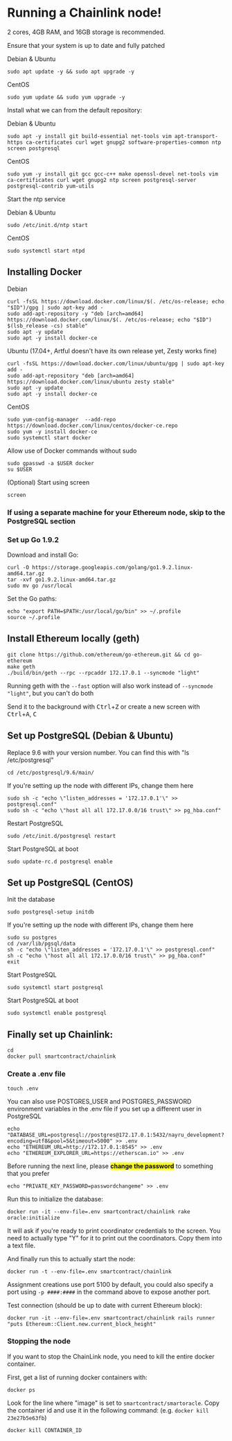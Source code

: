 # Running a Chainlink node!

2 cores, 4GB RAM, and 16GB storage is recommended.

Ensure that your system is up to date and fully patched

Debian & Ubuntu

```shell
sudo apt update -y && sudo apt upgrade -y
```

CentOS

```shell
sudo yum update && sudo yum upgrade -y
```



Install what we can from the default repository:

Debian & Ubuntu

```shell
sudo apt -y install git build-essential net-tools vim apt-transport-https ca-certificates curl wget gnupg2 software-properties-common ntp screen postgresql
```

CentOS

```shell
sudo yum -y install git gcc gcc-c++ make openssl-devel net-tools vim ca-certificates curl wget gnupg2 ntp screen postgresql-server postgresql-contrib yum-utils
```

Start the ntp service

Debian & Ubuntu

```shell
sudo /etc/init.d/ntp start
```

CentOS

```shell
sudo systemctl start ntpd
```

## Installing Docker

Debian

```shell
curl -fsSL https://download.docker.com/linux/$(. /etc/os-release; echo "$ID")/gpg | sudo apt-key add -
sudo add-apt-repository -y "deb [arch=amd64] https://download.docker.com/linux/$(. /etc/os-release; echo "$ID") $(lsb_release -cs) stable"
sudo apt -y update
sudo apt -y install docker-ce
```

Ubuntu (17.04+, Artful doesn't have its own release yet, Zesty works fine)

```shell
curl -fsSL https://download.docker.com/linux/ubuntu/gpg | sudo apt-key add -
sudo add-apt-repository "deb [arch=amd64] https://download.docker.com/linux/ubuntu zesty stable"
sudo apt -y update
sudo apt -y install docker-ce
```

CentOS

```shell
sudo yum-config-manager  --add-repo https://download.docker.com/linux/centos/docker-ce.repo
sudo yum -y install docker-ce
sudo systemctl start docker
```

Allow use of Docker commands without sudo

```shell
sudo gpasswd -a $USER docker
su $USER
```

(Optional) Start using screen

```shell
screen
```
### If using a separate machine for your Ethereum node, skip to the PostgreSQL section

### Set up Go 1.9.2

Download and install Go:

```shell
curl -O https://storage.googleapis.com/golang/go1.9.2.linux-amd64.tar.gz
tar -xvf go1.9.2.linux-amd64.tar.gz
sudo mv go /usr/local
```

Set the Go paths:

```shell
echo "export PATH=$PATH:/usr/local/go/bin" >> ~/.profile
source ~/.profile
```

## Install Ethereum locally (geth)

```shell
git clone https://github.com/ethereum/go-ethereum.git && cd go-ethereum
make geth
./build/bin/geth --rpc --rpcaddr 172.17.0.1 --syncmode "light"
```

Running geth with the `--fast` option will also work instead of `--syncmode "light"`, but you can't do both

Send it to the background with <kbd>Ctrl</kbd>+<kbd>Z</kbd> or create a new screen with <kbd>Ctrl</kbd>+<kbd>A</kbd>, <kbd>C</kbd>
 
## Set up PostgreSQL (Debian & Ubuntu)

Replace 9.6 with your version number. You can find this with "ls /etc/postgresql"

```shell
cd /etc/postgresql/9.6/main/
```

If you're setting up the node with different IPs, change them here

```shell
sudo sh -c "echo \"listen_addresses = '172.17.0.1'\" >> postgresql.conf"
sudo sh -c "echo \"host all all 172.17.0.0/16 trust\" >> pg_hba.conf"
```

Restart PostgreSQL

```shell 
sudo /etc/init.d/postgresql restart
```

Start PostgreSQL at boot

```shell
sudo update-rc.d postgresql enable
```

## Set up PostgreSQL (CentOS)

Init the database

```shell
sudo postgresql-setup initdb
```

If you're setting up the node with different IPs, change them here

```shell
sudo su postgres 
cd /var/lib/pgsql/data
sh -c "echo \"listen_addresses = '172.17.0.1'\" >> postgresql.conf"
sh -c "echo \"host all all 172.17.0.0/16 trust\" >> pg_hba.conf"
exit
```

Start PostgreSQL

```shell
sudo systemctl start postgresql
```

Start PostgreSQL at boot

```shell
sudo systemctl enable postgresql
```

## Finally set up Chainlink:

```shell
cd
docker pull smartcontract/chainlink
```

### Create a .env file

```shell
touch .env
```

You can also use POSTGRES_USER and POSTGRES_PASSWORD environment variables in the .env file if you set up a different user in PostgreSQL

```shell
echo "DATABASE_URL=postgresql://postgres@172.17.0.1:5432/nayru_development?encoding=utf8&pool=5&timeout=5000" >> .env
echo "ETHEREUM_URL=http://172.17.0.1:8545" >> .env
echo "ETHEREUM_EXPLORER_URL=https://etherscan.io" >> .env
```

Before running the next line, please <mark>**change the password**</mark> to something that you prefer

```shell
echo "PRIVATE_KEY_PASSWORD=passwordchangeme" >> .env
```

Run this to initialize the database:

```shell
docker run -it --env-file=.env smartcontract/chainlink rake oracle:initialize
```

It will ask if you're ready to print coordinator credentials to the screen. You need to actually type "Y" for it to print out the coordinators. Copy them into a text file.

And finally run this to actually start the node:

```shell
docker run -t --env-file=.env smartcontract/chainlink
```

Assignment creations use port 5100 by default, you could also specify a port using `-p ####:####` in the command above to expose another port.

Test connection (should be up to date with current Ethereum block):

```shell
docker run -it --env-file=.env smartcontract/chainlink rails runner "puts Ethereum::Client.new.current_block_height"
```

### Stopping the node

If you want to stop the ChainLink node, you need to kill the entire docker container.

First, get a list of running docker containers with:

```shell
docker ps
```

Look for the line where "image" is set to `smartcontract/smartoracle`.
Copy the container id and use it in the following command: (e.g. `docker kill 23e27b5e63fb`)

```shell
docker kill CONTAINER_ID
```
